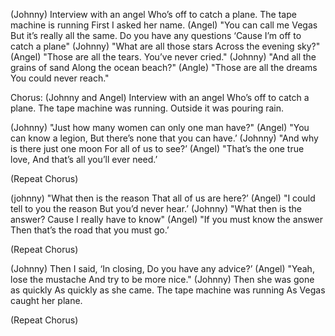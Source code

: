(Johnny)
Interview with an angel
Who’s off to catch a plane.
The tape machine is running
First I asked her name.
(Angel)
"You can call me Vegas
But it’s really all the same.
Do you have any questions
‘Cause I’m off to catch a plane"
(Johnny)
"What are all those stars 
Across the evening sky?"
(Angel)
"Those are all the tears.
You’ve never cried."
(Johnny)
"And all the grains of sand
Along the ocean beach?"
(Angle)
"Those are all the dreams
You could never reach."

Chorus:
 (Johnny and Angel)
Interview with an angel
Who’s off to catch a plane.
The tape machine was running.
Outside it was pouring rain.

(Johnny)
"Just how many women
can only one man have?"
(Angel)
"You can know a legion,
But there’s none that you can have.’
(Johnny)
"And why is there  just one moon
For all of us to see?’
(Angel)
"That’s the one true love,
And that’s all you’ll ever need.’

(Repeat Chorus)

(johnny)
"What then is the reason
That all of us are here?’
(Angel)
"I could tell to you the reason
But you’d never hear.’
(Johnny)
"What then is the answer?
Cause I really have to know"
(Angel)
"If you must know the answer
Then that’s the road that you must go.’

(Repeat Chorus)

(Johnny)
Then I said, ‘In closing,
Do you have any advice?’
(Angel)
"Yeah, lose the mustache
And try to be more nice."
(Johnny)
Then she was gone as quickly
As quickly as she came.
The tape machine was running
As Vegas caught her plane.

(Repeat Chorus)
